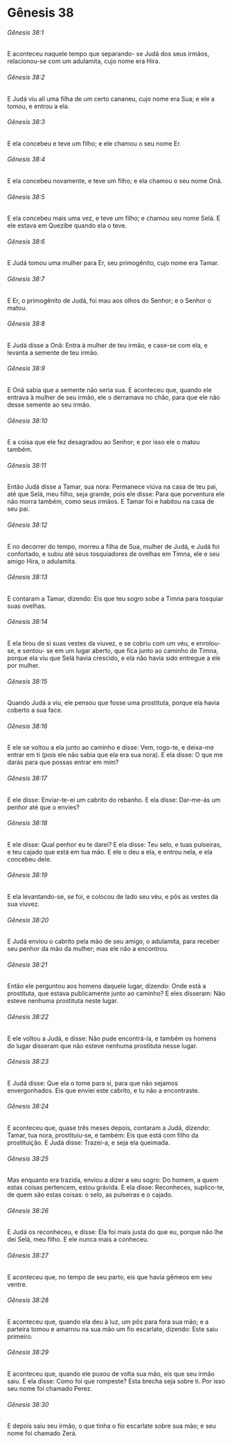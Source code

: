 # Gênesis 38

###### Gênesis 38:1

E aconteceu naquele tempo que separando- se Judá dos seus irmãos, relacionou-se com um adulamita, cujo nome era Hira.

###### Gênesis 38:2

E Judá viu ali uma filha de um certo cananeu, cujo nome era Sua; e ele a tomou, e entrou a ela.

###### Gênesis 38:3

E ela concebeu e teve um filho; e ele chamou o seu nome Er.

###### Gênesis 38:4

E ela concebeu novamente, e teve um filho; e ela chamou o seu nome Onã.

###### Gênesis 38:5

E ela concebeu mais uma vez, e teve um filho; e chamou seu nome Selá. E ele estava em Quezibe quando ela o teve.

###### Gênesis 38:6

E Judá tomou uma mulher para Er, seu primogênito, cujo nome era Tamar.

###### Gênesis 38:7

E Er, o primogênito de Judá, foi mau aos olhos do Senhor; e o Senhor o matou.

###### Gênesis 38:8

E Judá disse a Onã: Entra à mulher de teu irmão, e case-se com ela, e levanta a semente de teu irmão.

###### Gênesis 38:9

E Onã sabia que a semente não seria sua. E aconteceu que, quando ele entrava à mulher de seu irmão, ele o derramava no chão, para que ele não desse semente ao seu irmão.

###### Gênesis 38:10

E a coisa que ele fez desagradou ao Senhor; e por isso ele o matou também.

###### Gênesis 38:11

Então Judá disse a Tamar, sua nora: Permanece viúva na casa de teu pai, até que Selá, meu filho, seja grande, pois ele disse: Para que porventura ele não morra também, como seus irmãos. E Tamar foi e habitou na casa de seu pai.

###### Gênesis 38:12

E no decorrer do tempo, morreu a filha de Sua, mulher de Judá, e Judá foi confortado, e subiu até seus tosquiadores de ovelhas em Timna, ele e seu amigo Hira, o adulamita.

###### Gênesis 38:13

E contaram a Tamar, dizendo: Eis que teu sogro sobe a Timna para tosquiar suas ovelhas.

###### Gênesis 38:14

E ela tirou de si suas vestes da viuvez, e se cobriu com um véu, e enrolou-se, e sentou- se em um lugar aberto, que fica junto ao caminho de Timna, porque ela viu que Selá havia crescido, e ela não havia sido entregue a ele por mulher.

###### Gênesis 38:15

Quando Judá a viu, ele pensou que fosse uma prostituta, porque ela havia coberto a sua face.

###### Gênesis 38:16

E ele se voltou a ela junto ao caminho e disse: Vem, rogo-te, e deixa-me entrar em ti (pois ele não sabia que ela era sua nora). E ela disse: O que me darás para que possas entrar em mim?

###### Gênesis 38:17

E ele disse: Enviar-te-ei um cabrito do rebanho. E ela disse: Dar-me-ás um penhor até que o envies?

###### Gênesis 38:18

E ele disse: Qual penhor eu te darei? E ela disse: Teu selo, e tuas pulseiras, e teu cajado que está em tua mão. E ele o deu a ela, e entrou nela, e ela concebeu dele.

###### Gênesis 38:19

E ela levantando-se, se foi, e colocou de lado seu véu, e pôs as vestes da sua viuvez.

###### Gênesis 38:20

E Judá enviou o cabrito pela mão de seu amigo, o adulamita, para receber seu penhor da mão da mulher; mas ele não a encontrou.

###### Gênesis 38:21

Então ele perguntou aos homens daquele lugar, dizendo: Onde está a prostituta, que estava publicamente junto ao caminho? E eles disseram: Não esteve nenhuma prostituta neste lugar.

###### Gênesis 38:22

E ele voltou a Judá, e disse: Não pude encontrá-la, e também os homens do lugar disseram que não esteve nenhuma prostituta nesse lugar.

###### Gênesis 38:23

E Judá disse: Que ela o tome para si, para que não sejamos envergonhados. Eis que enviei este cabrito, e tu não a encontraste.

###### Gênesis 38:24

E aconteceu que, quase três meses depois, contaram a Judá, dizendo: Tamar, tua nora, prostituiu-se, e também: Eis que está com filho da prostituição. E Judá disse: Trazei-a, e seja ela queimada.

###### Gênesis 38:25

Mas enquanto era trazida, enviou a dizer a seu sogro: Do homem, a quem estas coisas pertencem, estou grávida. E ela disse: Reconheces, suplico-te, de quem são estas coisas: o selo, as pulseiras e o cajado.

###### Gênesis 38:26

E Judá os reconheceu, e disse: Ela foi mais justa do que eu, porque não lhe dei Selá, meu filho. E ele nunca mais a conheceu.

###### Gênesis 38:27

E aconteceu que, no tempo de seu parto, eis que havia gêmeos em seu ventre.

###### Gênesis 38:28

E aconteceu que, quando ela deu à luz, um pôs para fora sua mão; e a parteira tomou e amarrou na sua mão um fio escarlate, dizendo: Este saiu primeiro.

###### Gênesis 38:29

E aconteceu que, quando ele puxou de volta sua mão, eis que seu irmão saiu. E ela disse: Como foi que rompeste? Esta brecha seja sobre ti. Por isso seu nome foi chamado Perez.

###### Gênesis 38:30

E depois saiu seu irmão, o que tinha o fio escarlate sobre sua mão; e seu nome foi chamado Zerá.

